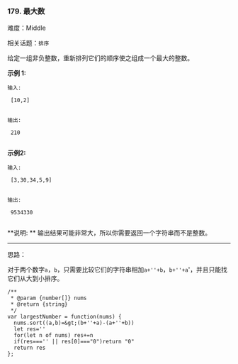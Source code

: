 ### 179. 最大数

难度：Middle

相关话题：`排序`

给定一组非负整数，重新排列它们的顺序使之组成一个最大的整数。



 **示例 1:** 





```
输入:

 [10,2]


输出:

 210


```

 **示例2:** 





```
输入:

 [3,30,34,5,9]


输出:

 9534330


```

 **说明: ** 输出结果可能非常大，所以你需要返回一个字符串而不是整数。




-----

思路：

对于两个数字`a`，`b`，只需要比较它们的字符串相加`a+''+b`，`b+''+a`'，并且只能找它们从大到小排序。


```
/**
 * @param {number[]} nums
 * @return {string}
 */
var largestNumber = function(nums) {
  nums.sort((a,b)=&gt;(b+''+a)-(a+''+b))
  let res=''
  for(let n of nums) res+=n
  if(res==='' || res[0]==="0")return "0"
  return res
};



```
